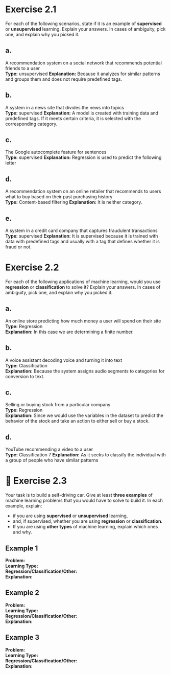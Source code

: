 # Exercise 2.1

For each of the following scenarios, state if it is an example of **supervised** or **unsupervised** learning. Explain your answers. In cases of ambiguity, pick one, and explain why you picked it.

## a. 
A recommendation system on a social network that recommends potential friends to a user  
**Type:** unsupervised 
**Explanation:**  Because it analyzes for similar patterns and groups them and does not require predefined tags.

## b. 
A system in a news site that divides the news into topics  
**Type:** supervised
**Explanation:**  A model is created with training data and predefined tags. If it meets certain criteria, it is selected with the corresponding category.

## c. 
The Google autocomplete feature for sentences  
**Type:** supervised
**Explanation:** Regression is used to predict the following letter

## d. 
A recommendation system on an online retailer that recommends to users what to buy based on their past purchasing history  
**Type:** Content-based filtering
**Explanation:** It is neither category.

## e. 
A system in a credit card company that captures fraudulent transactions  
**Type:** supervised
**Explanation:**  It is supervised because it is trained with data with predefined tags and usually with a tag that defines whether it is fraud or not.


# Exercise 2.2

For each of the following applications of machine learning, would you use **regression** or **classification** to solve it? Explain your answers. In cases of ambiguity, pick one, and explain why you picked it.

## a. 
An online store predicting how much money a user will spend on their site  
**Type:** Regression   
**Explanation:** In this case we are determining a finite number.

## b. 
A voice assistant decoding voice and turning it into text  
**Type:** Classification  
**Explanation:** Because the system assigns audio segments to categories for conversion to text. 

## c. 
Selling or buying stock from a particular company  
**Type:** Regression  
**Explanation:** Since we would use the variables in the dataset to predict the behavior of the stock and take an action to either sell or buy a stock.

## d. 
YouTube recommending a video to a user  
**Type:** Classification  7
**Explanation:** As it seeks to classify the individual with a group of people who have similar patterns


# 📘 Exercise 2.3

Your task is to build a self-driving car. Give at least **three examples** of machine learning problems that you would have to solve to build it. In each example, explain:

- if you are using **supervised** or **unsupervised** learning,
- and, if supervised, whether you are using **regression** or **classification**.
- If you are using **other types** of machine learning, explain which ones and why.

## Example 1  
**Problem:**  
**Learning Type:**  
**Regression/Classification/Other:**  
**Explanation:**  

## Example 2  
**Problem:**  
**Learning Type:**  
**Regression/Classification/Other:**  
**Explanation:**  

## Example 3  
**Problem:**  
**Learning Type:**  
**Regression/Classification/Other:**  
**Explanation:**  
